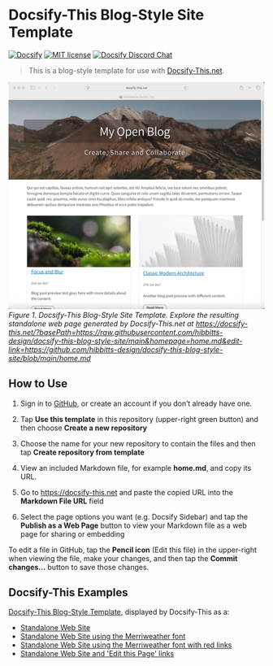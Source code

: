 # Docsify-This Blog-Style Site Template

[![Docsify](https://img.shields.io/npm/v/docsify?label=docsify)](https://docsify.js.org/)
[![MIT license](https://img.shields.io/badge/License-MIT-blue.svg)](https://github.com/hibbitts-design/docsify-open-course-starter-kit/blob/main/LICENSE)
<a href="https://discord.gg/zT8eS8ZG">
    <img src="https://img.shields.io/badge/chat-on%20discord-7289DA.svg" alt="Docsify Discord Chat" />
</a>

> This is a blog-style template for use with [Docsify-This.net](https://docsify-this.net/#/).

![ Docsify-This Blog-Style Site Template](screenshot.png)
_Figure 1. Docsify-This Blog-Style Site Template. Explore the resulting standalone web page generated by Docsify-This.net at https://docsify-this.net/?basePath=https://raw.githubusercontent.com/hibbitts-design/docsify-this-blog-style-site/main&homepage=home.md&edit-link=https://github.com/hibbitts-design/docsify-this-blog-style-site/blob/main/home.md_

How to Use
---

1. Sign in to [GitHub](https://github.com), or create an account if you don’t already have one.

2. Tap **Use this template** in this repository (upper-right green button) and then choose **Create a new repository**

3. Choose the name for your new repository to contain the files and then tap **Create repository from template**

4. View an included Markdown file, for example **home.md**, and copy its URL.

5. Go to https://docsify-this.net and paste the copied URL into the **Markdown File URL** field

6. Select the page options you want (e.g. Docsify Sidebar) and tap the **Publish as a Web Page** button to view your Markdown file as a web page for sharing or embedding

To edit a file in GitHub, tap the **Pencil icon** (Edit this file) in the upper-right when viewing the file, make your changes, and then tap the **Commit changes...** button to save those changes.  

Docsify-This Examples
---

[Docsify-This Blog-Style Template](https://github.com/hibbitts-design/docsify-this-blog-style-site), displayed by Docsify-This as a:  
* [Standalone Web Site](https://docsify-this.net/?basePath=https://raw.githubusercontent.com/hibbitts-design/docsify-this-blog-style-site/main&homepage=home.md)
* [Standalone Web Site using the Merriweather font](https://docsify-this.net/?basePath=https://raw.githubusercontent.com/hibbitts-design/docsify-this-blog-style-site/main&homepage=home.md&font-family=Merriweather,Georgia,serif)
* [Standalone Web Site using the Merriweather font with red links](https://docsify-this.net/?basePath=https://raw.githubusercontent.com/hibbitts-design/docsify-this-blog-style-site/main&homepage=home.md&font-family=Merriweather,Georgia,serif&link-color=CC0000)
* [Standalone Web Site and 'Edit this Page' links](https://docsify-this.net/?basePath=https://raw.githubusercontent.com/hibbitts-design/docsify-this-blog-style-site/main&homepage=home.md&edit-link=https://github.com/hibbitts-design/docsify-this-blog-style-site/blob/main/home.md)
